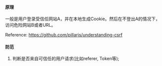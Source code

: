 #### 原理
一般是用户登录受信任网站A，并在本地生成Cookie。然后在不登出A的情况下，访问危险网站B或者URL。

Reference: https://github.com/pillarjs/understanding-csrf


#### 防范
1. 判断是否来自可信任的用户请求(比如referer, Token等);


